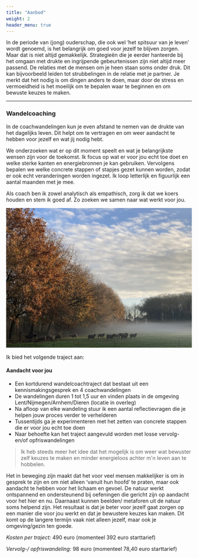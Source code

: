 ```yaml
---
title: "Aanbod"
weight: 2
header_menu: true
---
```


In de periode van (jong) ouderschap, die ook wel ‘het spitsuur van je leven’ wordt genoemd, is het belangrijk om goed voor jezelf te blijven zorgen. Maar dat is niet altijd gemakkelijk. Strategieën die je eerder hanteerde bij het omgaan met drukte en ingrijpende gebeurtenissen zijn niet altijd meer passend. De relaties met de mensen om je heen staan soms onder druk. Dit kan bijvoorbeeld leiden tot strubbelingen in de relatie met je partner. Je merkt dat het nodig is om dingen anders te doen, maar door de stress en vermoeidheid is het moeilijk om te bepalen waar te beginnen en om bewuste keuzes te maken.

---


### Wandelcoaching

In de coachwandelingen kun je even afstand te nemen van de drukte van het dagelijks leven. Dit helpt om te vertragen en om weer aandacht te hebben voor jezelf en wat jij nodig hebt.

We onderzoeken wat er op dit moment speelt en wat je belangrijkste wensen zijn voor de toekomst. Ik focus op wat er voor jou echt toe doet en welke sterke kanten en energiebronnen je kan gebruiken. Vervolgens bepalen we welke concrete stappen of stapjes gezet kunnen worden, zodat er ook echt veranderingen worden ingezet. Ik loop letterlijk en figuurlijk een aantal maanden met je mee.

Als coach ben ik zowel analytisch als empathisch, zorg ik dat we koers houden en stem ik goed af. Zo zoeken we samen naar wat werkt voor jou.

![Mist](images/mist.jpg)

Ik bied het volgende traject aan:

#### Aandacht voor jou

- Een kortdurend wandelcoachtraject dat bestaat uit een kennismakingsgesprek en 4 coachwandelingen
- De wandelingen duren 1 tot 1,5 uur en vinden plaats in de omgeving Lent/Nijmegen/Arnhem/Dieren (locatie in overleg)
- Na afloop van elke wandeling stuur ik een aantal reflectievragen die je helpen jouw proces verder te verhelderen
- Tussentijds ga je experimenteren met het zetten van concrete stappen die er voor jou echt toe doen
- Naar behoefte kan het traject aangevuld worden met losse vervolg- en/of opfriswandelingen

> Ik heb steeds meer het idee dat het mogelijk is om weer wat bewuster zelf
> keuzes te maken en minder energieloos achter m'n leven aan te hobbelen.

Het in beweging zijn maakt dat het voor veel mensen makkelijker is om in gesprek te zijn en om niet alleen ‘vanuit hun hoofd’  te praten, maar ook aandacht te hebben voor het lichaam en gevoel. De natuur werkt ontspannend en ondersteunend bij oefeningen die gericht zijn op aandacht voor het hier en nu. Daarnaast kunnen beelden/ metaforen uit de natuur soms helpend zijn.
Het resultaat is dat je beter voor jezelf gaat zorgen op een manier die voor jou werkt en dat je bewustere keuzes kan maken. Dit komt op de langere termijn vaak niet alleen jezelf, maar ook je omgeving/gezin ten goede.



*Kosten per traject:* 490 euro (momenteel 392 euro starttarief)

*Vervolg-/ opfriswandeling:* 98 euro (momenteel 78,40 euro starttarief)
